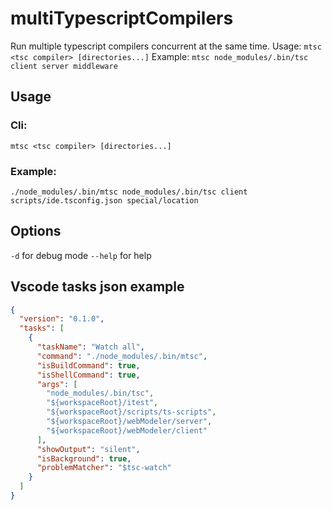 # multiTypescriptCompilers
Run multiple typescript compilers concurrent at the same time. Usage: `mtsc <tsc compiler> [directories...]` Example: `mtsc node_modules/.bin/tsc client server middleware`

## Usage
### Cli:
`mtsc <tsc compiler> [directories...]`

### Example:
`./node_modules/.bin/mtsc node_modules/.bin/tsc client scripts/ide.tsconfig.json special/location`

## Options
`-d` for debug mode
`--help` for help

## Vscode tasks json example
```json
{
  "version": "0.1.0",
  "tasks": [
    {
      "taskName": "Watch all",
      "command": "./node_modules/.bin/mtsc",
      "isBuildCommand": true,
      "isShellCommand": true,
      "args": [
        "node_modules/.bin/tsc",
        "${workspaceRoot}/itest",
        "${workspaceRoot}/scripts/ts-scripts",
        "${workspaceRoot}/webModeler/server",
        "${workspaceRoot}/webModeler/client"
      ],
      "showOutput": "silent",
      "isBackground": true,
      "problemMatcher": "$tsc-watch"
    }
  ]
}
```
